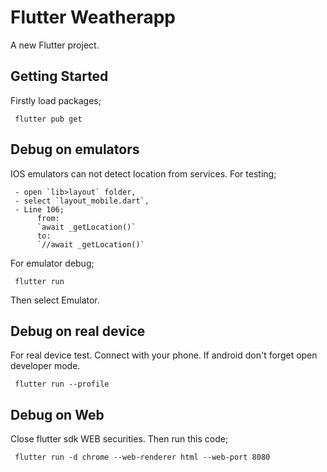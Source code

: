 # Flutter Weatherapp

A new Flutter project.

## Getting Started

Firstly load packages;

     flutter pub get

## Debug on emulators
IOS emulators can not detect location from services. For testing; 

     - open `lib>layout` folder,
     - select `layout_mobile.dart`,
     - Line 106;
          from:
          `await _getLocation()`
          to:
          `//await _getLocation()`
          
For emulator debug;

     flutter run

Then select Emulator.


## Debug on real device
For real device test. Connect with your phone. If android don't forget open developer mode.

     flutter run --profile


## Debug on Web
Close flutter sdk WEB securities. Then run this code;

     flutter run -d chrome --web-renderer html --web-port 8080
